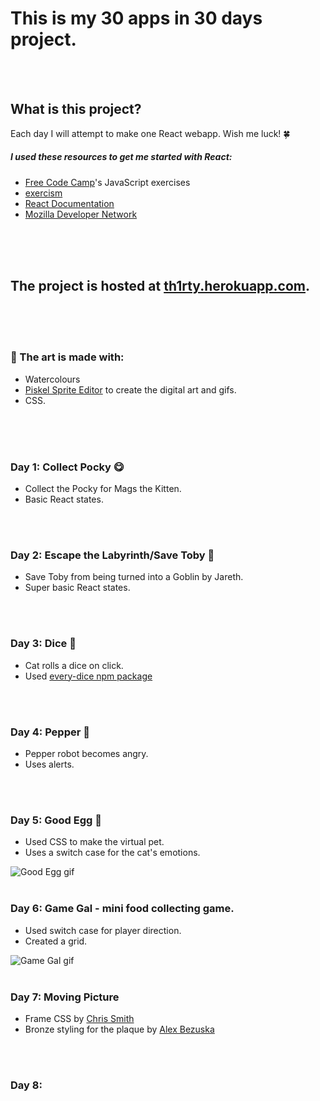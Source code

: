 
# This is my 30 apps in 30 days project.
<br/>
<br/>

## What is this project?

Each day I will attempt to make one React webapp.
Wish me luck! 🍀

##### I used these resources to get me started with React:
- [Free Code Camp](https://www.freecodecamp.com/)'s JavaScript exercises
- [exercism](http://exercism.io/)
- [React Documentation](https://facebook.github.io/react/)
- [Mozilla Developer Network](https://developer.mozilla.org/en-US/)
<br/>
<br/>
<br/>

## The project is hosted at [th1rty.herokuapp.com](https://th1rty.herokuapp.com/).

<br/>
<br/>
<br/>

### 🎨 The art is made with:
- Watercolours
- [Piskel Sprite Editor](http://www.piskelapp.com/) to create the digital art and gifs.
- CSS.
<br/>
<br/>
<br/>

### Day 1: Collect Pocky 😋
- Collect the Pocky for Mags the Kitten.
- Basic React states.
<br/>
<br/>

### Day 2: Escape the Labyrinth/Save Toby 👶
- Save Toby from being turned into a Goblin by Jareth.
- Super basic React states.
<br/>
<br/>

### Day 3: Dice 🎲
- Cat rolls a dice on click.
- Used [every-dice npm package](https://www.npmjs.com/package/every-dice)
<br/>
<br/>

### Day 4: Pepper 🤖
- Pepper robot becomes angry.
- Uses alerts.
<br/>
<br/>

### Day 5: Good Egg 🥚
- Used CSS to make the virtual pet.
- Uses a switch case for the cat's emotions.

![Good Egg gif](https://media.giphy.com/media/l0IydJ8PcTC3dBtpS/giphy.gif "Good Egg in action!")
<br/>
<br/>

### Day 6: Game Gal - mini food collecting game.
- Used switch case for player direction.
- Created a grid.

![Game Gal gif](https://media.giphy.com/media/3og0IDf6weVX4zOtpu/giphy.gif "Game Gal in action")
<br />
<br />

### Day 7: Moving Picture
- Frame CSS by [Chris Smith](https://codepen.io/chris22smith/pen/PbBwjp)
- Bronze styling for the plaque by [Alex Bezuska](https://codepen.io/AlexBezuska/pen/zyiCs)
<br />
<br />

### Day 8:
